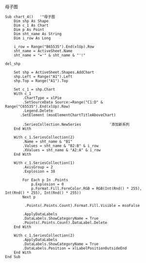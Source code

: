 母子图

	Sub chart_4()   '"母子图
	    Dim shp As Shape
	    Dim c_1 As Chart
	    Dim p As Point
	    Dim sht_name As String
	    Dim i_row As Long
	    
	    i_row = Range("B65535").End(xlUp).Row
	    sht_name = ActiveSheet.Name
	    sht_name = "='" & sht_name & "'!"
	    
	del_shp
	
	    Set shp = ActiveSheet.Shapes.AddChart
	    shp.Left = Range("A1").Left
	    shp.Top = Range("A1").Top
	    
	    Set c_1 = shp.Chart
	    With c_1
	        .ChartType = xlPie
	        .SetSourceData Source:=Range("C1:D" & Range("C65535").End(xlUp).Row)
	        .Legend.Delete
	       .SetElement (msoElementChartTitleAboveChart)
	       
	        .SeriesCollection.NewSeries             '添加新系列
	    End With
	    
	    With c_1.SeriesCollection(2)
	        .Name = sht_name & "B1"
	        .Values = sht_name & "B2:B" & i_row
	        .XValues = sht_name & "A2:A" & i_row
	    End With
	
	    With c_1.SeriesCollection(1)
	        .AxisGroup = 2
	        .Explosion = 38
	
	        For Each p In .Points
	            p.Explosion = 0
	            p.Format.Fill.ForeColor.RGB = RGB(Int(Rnd() * 255), Int(Rnd() * 255), Int(Rnd() * 255))
	        Next p
	        
	         .Points(.Points.Count).Format.Fill.Visible = msoFalse
	
	        .ApplyDataLabels
	        .DataLabels.ShowCategoryName = True
	        .Points(.Points.Count).DataLabel.Delete
	    End With
	    
	    With c_1.SeriesCollection(2)
	        .ApplyDataLabels
	        .DataLabels.ShowCategoryName = True
	        .DataLabels.Position = xlLabelPositionOutsideEnd
	    End With
	End Sub
